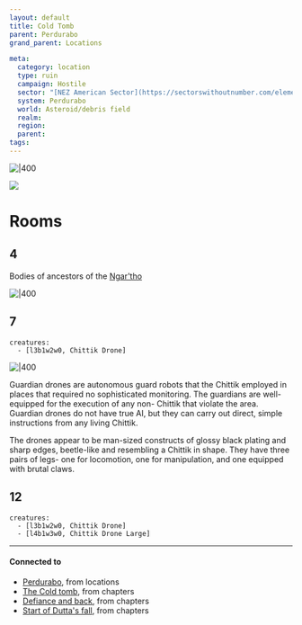 ```yaml
---
layout: default
title: Cold Tomb
parent: Perdurabo
grand_parent: Locations

meta:
  category: location
  type: ruin
  campaign: Hostile
  sector: "[NEZ American Sector](https://sectorswithoutnumber.com/elements/E9FKrPjS8tsRmoryYMpe/faction)"
  system: Perdurabo
  world: Asteroid/debris field
  realm: 
  region: 
  parent:
tags: 
---
```


![|400](https://i.imgur.com/dyogS6G.png)

![](https://i.imgur.com/gNWJA0e.png)

# Rooms

## 4

Bodies of ancestors of the [Ngar'tho](https://terra-campaigns.github.io/arrival/arrivals-darkness-deepens.html#interlude-a-dream-of-makab)

![|400](https://i.imgur.com/9bNAri9.png)

## 7

```encounter
creatures: 
  - [l3b1w2w0, Chittik Drone]
```

![|400](https://pics.craiyon.com/2023-09-27/322787aab4c640ebaa83f29379a7658f.webp)

Guardian drones are autonomous guard robots that the Chittik employed in places that required no sophisticated monitoring. The guardians are well-equipped for the execution of any non- Chittik that violate the area. Guardian drones do not have true AI, but they can carry out direct, simple instructions from any living Chittik.

The drones appear to be man-sized constructs of glossy black plating and sharp edges, beetle-like and resembling a Chittik in shape. They have three pairs of legs- one for locomotion, one for manipulation, and one equipped with brutal claws.

## 12

```encounter
creatures: 
  - [l3b1w2w0, Chittik Drone]
  - [l4b1w3w0, Chittik Drone Large]
```


---
#### Connected to

<!-- QueryToSerialize: LIST without ID "["+ title + "](https://terra-campaigns.github.io/"+ regexreplace(file.path, ".md", "") + ")" + ", from " + regexreplace(file.folder, "hostile/", "") FROM ([[]]) OR outgoing([[]]) WHERE file.name != this.file.name AND file.name != "directory" AND file.name != "campaigns" SORT file.folder DESC -->
<!-- SerializedQuery: LIST without ID "["+ title + "](https://terra-campaigns.github.io/"+ regexreplace(file.path, ".md", "") + ")" + ", from " + regexreplace(file.folder, "hostile/", "") FROM ([[]]) OR outgoing([[]]) WHERE file.name != this.file.name AND file.name != "directory" AND file.name != "campaigns" SORT file.folder DESC -->
- [Perdurabo](https://terra-campaigns.github.io/hostile/locations/Perdurabo), from locations
- [The Cold tomb](https://terra-campaigns.github.io/hostile/chapters/chap002), from chapters
- [Defiance and back](https://terra-campaigns.github.io/hostile/chapters/chap003), from chapters
- [Start of Dutta's fall](https://terra-campaigns.github.io/hostile/chapters/chap006), from chapters
<!-- SerializedQuery END -->
